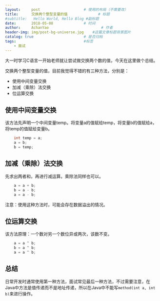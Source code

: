 ```yaml
---
layout:     post   				    # 使用的布局（不需要改）
title:      交换两个整型变量的值 				# 标题 
#subtitle:   Hello World, Hello Blog #副标题
date:       2018-05-08 				# 时间
author:     AchanYao 						# 作者
header-img: img/post-bg-universe.jpg 	#这篇文章标题背景图片
catalog: true 						# 是否归档
tags:								#标签
    - 面试
---
```


大一时学习C语言一开始老师就让尝试做交换两个数的值，今天在这里做个总结。

交换两个整型变量的值，目前我觉得不错的有三种方法，分别是：

* 使用中间变量交换
* 加减（乘除）法交换
* 位运算交换

## 使用中间变量交换

该方法先声明一个中间变量temp。将变量a的值赋给temp，将变量b的值赋给a，将temp的值赋给变量b。

```java
    int temp = a;
    a = b;
    b = temp;
```

## 加减（乘除）法交换

先求出两者和，再进行减运算。乘除法同样也可以。

```java
    a = a + b;
    b = a - b;
    a = a - b;
```

注意：使用这种方法时，可能会存在数据溢出的情况。

## 位运算交换

该方法原理：一个数对另一个数位异或两次，该数不变。

```java
    a = a ^ b;
    b = a ^ b;
    a = a ^ b;
```

## 总结

日常开发时通常使用第一种方法，面试常见最后一种方法，不过需要注意，在Java中方法是值传递而不是地址传递，所以在Java中不能写`method(int a, int b)`来进行操作。
